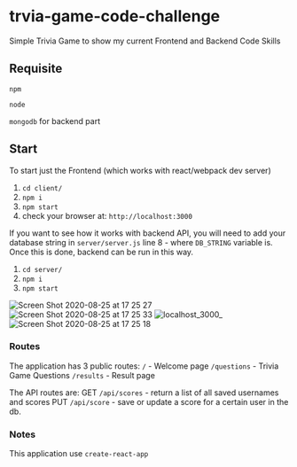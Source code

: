 # trvia-game-code-challenge

Simple Trivia Game to show my current Frontend and Backend Code Skills

## Requisite

`npm`

`node`

`mongodb` for backend part

## Start

To start just the Frontend (which works with react/webpack dev server)

1. `cd client/`
2. `npm i`
3. `npm start`
4. check your browser at: `http://localhost:3000`

If you want to see how it works with backend API, you will need to add your
database string in `server/server.js` line 8 - where `DB_STRING` variable is.
Once this is done, backend can be run in this way.

1. `cd server/`
2. `npm i`
3. `npm start`

![Screen Shot 2020-08-25 at 17 25 27](https://user-images.githubusercontent.com/1055531/91278750-e6acb900-e784-11ea-8f84-5b5d039c8b7a.png)
![Screen Shot 2020-08-25 at 17 25 33](https://user-images.githubusercontent.com/1055531/91278823-ff1cd380-e784-11ea-9e1d-0988782b08d1.png)
![localhost_3000_](https://user-images.githubusercontent.com/1055531/91278832-02b05a80-e785-11ea-800a-f975660065d4.png)
![Screen Shot 2020-08-25 at 17 25 18](https://user-images.githubusercontent.com/1055531/91278844-0643e180-e785-11ea-8442-ef45b4dc8ec4.png)


### Routes

The application has 3 public routes:
`/` - Welcome page
`/questions` - Trivia Game Questions
`/results` - Result page

The API routes are:
GET `/api/scores` - return a list of all saved usernames and scores
PUT `/api/score` - save or update a score for a certain user in the db.

### Notes

This application use `create-react-app`
